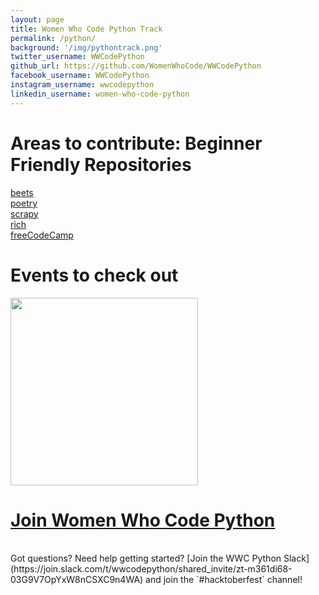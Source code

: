 ```yaml
---
layout: page
title: Women Who Code Python Track
permalink: /python/
background: '/img/pythontrack.png'
twitter_username: WWCodePython
github_url: https://github.com/WomenWhoCode/WWCodePython
facebook_username: WWCodePython
instagram_username: wwcodepython
linkedin_username: women-who-code-python
---
```


# Areas to contribute: Beginner Friendly Repositories

[beets](https://github.com/beetbox/beets)
<br />
[poetry](https://github.com/python-poetry/poetry)
<br />
[scrapy](https://github.com/scrapy/scrapy)
<br />
[rich](https://github.com/willmcgugan/rich)
<br />
[freeCodeCamp](https://github.com/freeCodeCamp/freeCodeCamp)
<br />

# Events to check out

[<img src = "{{site.baseurl}}/img/event.png" width="300" height="300">](https://www.youtube.com/watch?v=i-Mxkvo1_Fc&t=26s)

# [Join Women Who Code Python](https://linktr.ee/wwcodepython)
<br />
Got questions? Need help getting started? [Join the WWC Python Slack](https://join.slack.com/t/wwcodepython/shared_invite/zt-m361di68-03G9V7OpYxW8nCSXC9n4WA) and join the `#hacktoberfest` channel!
